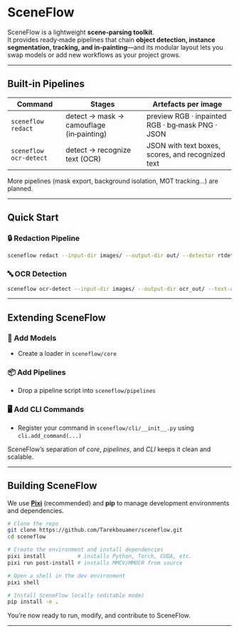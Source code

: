 # SceneFlow

SceneFlow is a lightweight **scene‑parsing toolkit**.  
It provides ready‑made pipelines that chain **object detection, instance segmentation, tracking, and in‑painting**—and its modular layout lets you swap models or add new workflows as your project grows.

---

## Built‑in Pipelines

| Command                | Stages                                    | Artefacts per image                                        |
|------------------------|-------------------------------------------|------------------------------------------------------------|
| `sceneflow redact`     | detect → mask → camouflage (in‑painting)  | preview RGB · inpainted RGB · bg‑mask PNG · JSON           |
| `sceneflow ocr-detect` | detect → recognize text (OCR)             | JSON with text boxes, scores, and recognized text          |

More pipelines (mask export, background isolation, MOT tracking…) are planned.

---

## Quick Start

### 🔒 Redaction Pipeline

```bash
sceneflow redact --input-dir images/ --output-dir out/ --detector rtdetr_l --segmentor sam_l
```

### 🔤 OCR Detection

```bash
sceneflow ocr-detect --input-dir images/ --output-dir ocr_out/ --text-detector mmocr_dbnet_abinet
```

---

## Extending SceneFlow

### 🔧 Add Models

- Create a loader in `sceneflow/core`

### 📦 Add Pipelines

- Drop a pipeline script into `sceneflow/pipelines`

### 🖥️ Add CLI Commands

- Register your command in `sceneflow/cli/__init__.py` using `cli.add_command(...)`

SceneFlow’s separation of *core*, *pipelines*, and *CLI* keeps it clean and scalable.

---

## Building SceneFlow

We use **[Pixi](https://prefix.dev/pixi)** (recommended) and **pip** to manage development environments and dependencies.

```bash
# Clone the repo
git clone https://github.com/Tarekbouamer/sceneflow.git
cd sceneflow

# Create the environment and install dependencies
pixi install          # installs Python, Torch, CUDA, etc.
pixi run post-install # installs MMCV/MMOCR from source

# Open a shell in the dev environment
pixi shell

# Install SceneFlow locally (editable mode)
pip install -e .
```

You’re now ready to run, modify, and contribute to SceneFlow.

---
